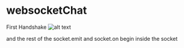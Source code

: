 # websocketChat

First Handshake
![alt text](https://github.com/399strix/websocketChat/assets/98533375/e73e6d34-2d88-44f1-b1d4-d20dfe037c84)

and the rest of the socket.emit and socket.on begin inside the socket
